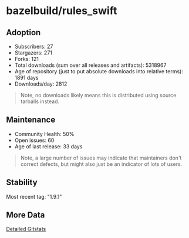 # bazelbuild/rules_swift

## Adoption

- Subscribers: 27
- Stargazers: 271
- Forks: 121
- Total downloads (sum over all releases and artifacts): 5318967
- Age of repository (just to put absolute downloads into relative terms): 1891 days
- Downloads/day: 2812

> Note, no downloads likely means this is distributed using source tarballs instead.

## Maintenance

- Community Health: 50%
- Open issues: 60
- Age of last release: 33 days

> Note, a large number of issues may indicate that maintainers don't correct defects, but might also
> just be an indicator of lots of users.

## Stability

Most recent tag: "1.9.1"

## More Data

[Detailed Gitstats](/bazel-catalog/gitstats/bazelbuild/rules_swift)

